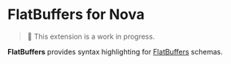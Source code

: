 # FlatBuffers for Nova

> 🚧 This extension is a work in progress.

**FlatBuffers** provides syntax highlighting for [FlatBuffers](https://google.github.io/flatbuffers/) schemas.

